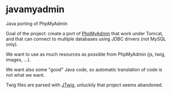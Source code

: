 # javamyadmin
Java porting of PhpMyAdmin

Goal of the project: create a port of [PhpMyAdmin](https://github.com/phpmyadmin/phpmyadmin) that work under Tomcat, and that can connect to multiple databases using JDBC drivers (not MySQL only).

We want to use as much resources as possible from PhpMyAdmin (js, twig, images, ...).

We want also some "good" Java code, so automatic translation of code is not what we want.

Twig files are parsed with [JTwig](https://github.com/jtwig/jtwig-core), unluckily that project seems abandoned.
